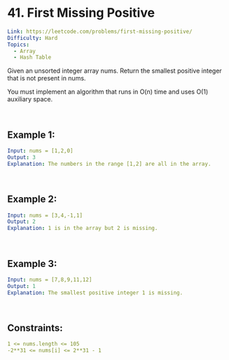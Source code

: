 # 41. First Missing Positive

```yaml
Link: https://leetcode.com/problems/first-missing-positive/
Difficulty: Hard
Topics:
  - Array
  - Hash Table
```

Given an unsorted integer array nums. Return the smallest positive integer that is not present in nums.

You must implement an algorithm that runs in O(n) time and uses O(1) auxiliary space.

<br>

## Example 1:

```yaml
Input: nums = [1,2,0]
Output: 3
Explanation: The numbers in the range [1,2] are all in the array.
```

<br>

## Example 2:

```yaml
Input: nums = [3,4,-1,1]
Output: 2
Explanation: 1 is in the array but 2 is missing.
```

<br>

## Example 3:

```yaml
Input: nums = [7,8,9,11,12]
Output: 1
Explanation: The smallest positive integer 1 is missing.
```

<br>

## Constraints:

```yaml
1 <= nums.length <= 105
-2**31 <= nums[i] <= 2**31 - 1
```

